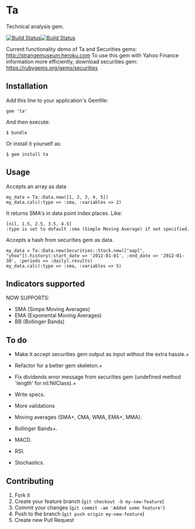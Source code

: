 # Ta

Technical analysis gem.

[![Build Status](https://secure.travis-ci.org/Nedomas/ta.png)](http://travis-ci.org/Nedomas/ta)[![Build Status](https://gemnasium.com/Nedomas/ta.png)](https://gemnasium.com/Nedomas/ta)

Current functionality demo of Ta and Securities gems: http://strangemuseum.heroku.com
To use this gem with Yahoo Finance information more efficiently, download securities gem: https://rubygems.org/gems/securities

## Installation

Add this line to your application's Gemfile:

    gem 'ta'

And then execute:

    $ bundle

Or install it yourself as:

    $ gem install ta

## Usage
	
Accepts an array as data

	my_data = Ta::Data.new([1, 2, 3, 4, 5])
	my_data.calc(:type => :sma, :variables => 2) 

It returns SMA's in data point index places. Like:

	[nil, 1.5, 2.5, 3.5, 4.5]
	:type is set to default :sma (Simple Moving Average) if not specified.

Accepts a hash from securities gem as data.

	my_data = Ta::Data.new(Securities::Stock.new(["aapl", "yhoo"]).history(:start_date => '2012-01-01', :end_date => '2012-01-30', :periods => :daily).results)
	my_data.calc(:type => :sma, :variables => 5)

## Indicators supported

NOW SUPPORTS: 
* SMA (Simpe Moving Averages)
* EMA (Exponental Moving Averages)
* BB (Bollinger Bands)

## To do

* Make it accept securities gem output as input without the extra hassle.+
* Refactor for a better gem skeleton.+
* Fix dividends error message from securities gem (undefined method `length' for nil:NilClass).+

* Write specs.
* More validations
* Moving averages (SMA+, CMA, WMA, EMA+, MMA).
* Bollinger Bands+.
* MACD.
* RSI.
* Stochastics.

## Contributing

1. Fork it
2. Create your feature branch (`git checkout -b my-new-feature`)
3. Commit your changes (`git commit -am 'Added some feature'`)
4. Push to the branch (`git push origin my-new-feature`)
5. Create new Pull Request
